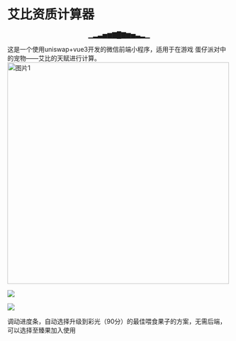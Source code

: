 
#                    艾比资质计算器
<p align="center">▁▂▃▅▆▇█▇▆▅▃▂▁</p>

这是一个使用uniswap+vue3开发的微信前端小程序，适用于在游戏 蛋仔派对中的宠物——艾比的天赋进行计算。
<img src="https://youke1.picui.cn/s1/2025/09/19/68cd1f1a7338e.jpg" alt="图片1" width="500"/>



![](https://youke1.picui.cn/s1/2025/09/19/68cd1f1ac4515.jpg)

![](https://youke1.picui.cn/s1/2025/09/19/68cd1f1a6f510.jpg)



调动进度条，自动选择升级到彩光（90分）的最佳喂食果子的方案，无需后端，可以选择至臻果加入使用

